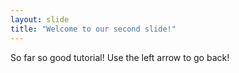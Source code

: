 ```yaml
---
layout: slide
title: "Welcome to our second slide!"
---
```

So far so good tutorial!
Use the left arrow to go back!
